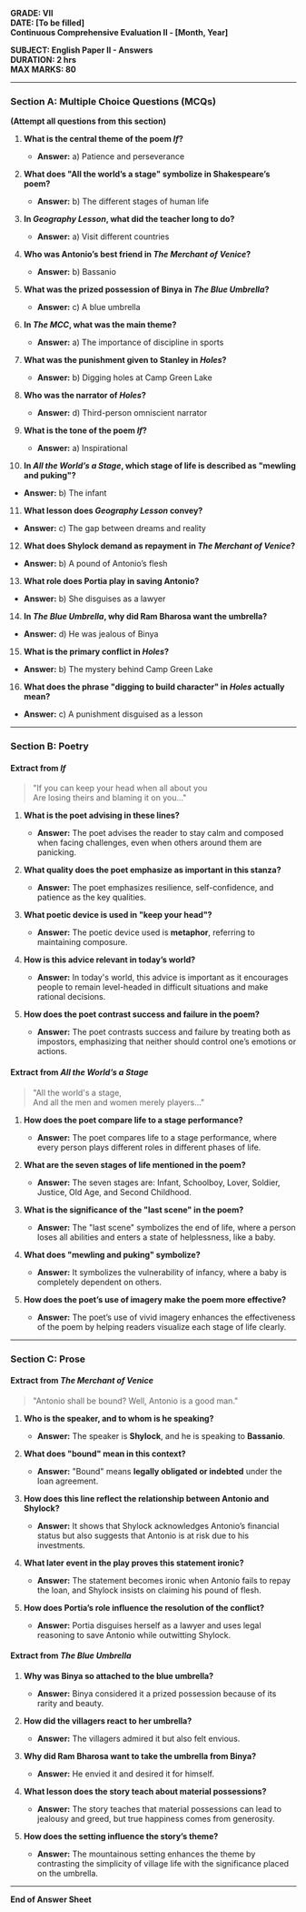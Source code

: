 **GRADE: VII**  
**DATE: [To be filled]**  
**Continuous Comprehensive Evaluation II - [Month, Year]**

**SUBJECT: English Paper II - Answers**  
**DURATION: 2 hrs**  
**MAX MARKS: 80**

* * *

### **Section A: Multiple Choice Questions (MCQs)**

**(Attempt all questions from this section)**

1. **What is the central theme of the poem _If_?**
   
   * **Answer:** a) Patience and perseverance

2. **What does "All the world’s a stage" symbolize in Shakespeare’s poem?**
   
   * **Answer:** b) The different stages of human life

3. **In _Geography Lesson_, what did the teacher long to do?**
   
   * **Answer:** a) Visit different countries

4. **Who was Antonio’s best friend in _The Merchant of Venice_?**
   
   * **Answer:** b) Bassanio

5. **What was the prized possession of Binya in _The Blue Umbrella_?**
   
   * **Answer:** c) A blue umbrella

6. **In _The MCC_, what was the main theme?**
   
   * **Answer:** a) The importance of discipline in sports

7. **What was the punishment given to Stanley in _Holes_?**
   
   * **Answer:** b) Digging holes at Camp Green Lake

8. **Who was the narrator of _Holes_?**
   
   * **Answer:** d) Third-person omniscient narrator

9. **What is the tone of the poem _If_?**
   
   * **Answer:** a) Inspirational

10. **In _All the World’s a Stage_, which stage of life is described as "mewling and puking"?**
* **Answer:** b) The infant
11. **What lesson does _Geography Lesson_ convey?**
* **Answer:** c) The gap between dreams and reality
12. **What does Shylock demand as repayment in _The Merchant of Venice_?**
* **Answer:** b) A pound of Antonio’s flesh
13. **What role does Portia play in saving Antonio?**
* **Answer:** b) She disguises as a lawyer
14. **In _The Blue Umbrella_, why did Ram Bharosa want the umbrella?**
* **Answer:** d) He was jealous of Binya
15. **What is the primary conflict in _Holes_?**
* **Answer:** b) The mystery behind Camp Green Lake
16. **What does the phrase "digging to build character" in _Holes_ actually mean?**
* **Answer:** c) A punishment disguised as a lesson

* * *

### **Section B: Poetry**

#### **Extract from _If_**

> "If you can keep your head when all about you  
> Are losing theirs and blaming it on you..."

1. **What is the poet advising in these lines?**
   
   * **Answer:** The poet advises the reader to stay calm and composed when facing challenges, even when others around them are panicking.

2. **What quality does the poet emphasize as important in this stanza?**
   
   * **Answer:** The poet emphasizes resilience, self-confidence, and patience as the key qualities.

3. **What poetic device is used in "keep your head"?**
   
   * **Answer:** The poetic device used is **metaphor**, referring to maintaining composure.

4. **How is this advice relevant in today’s world?**
   
   * **Answer:** In today's world, this advice is important as it encourages people to remain level-headed in difficult situations and make rational decisions.

5. **How does the poet contrast success and failure in the poem?**
   
   * **Answer:** The poet contrasts success and failure by treating both as impostors, emphasizing that neither should control one’s emotions or actions.

#### **Extract from _All the World’s a Stage_**

> "All the world's a stage,  
> And all the men and women merely players..."

1. **How does the poet compare life to a stage performance?**
   
   * **Answer:** The poet compares life to a stage performance, where every person plays different roles in different phases of life.

2. **What are the seven stages of life mentioned in the poem?**
   
   * **Answer:** The seven stages are: Infant, Schoolboy, Lover, Soldier, Justice, Old Age, and Second Childhood.

3. **What is the significance of the "last scene" in the poem?**
   
   * **Answer:** The "last scene" symbolizes the end of life, where a person loses all abilities and enters a state of helplessness, like a baby.

4. **What does "mewling and puking" symbolize?**
   
   * **Answer:** It symbolizes the vulnerability of infancy, where a baby is completely dependent on others.

5. **How does the poet’s use of imagery make the poem more effective?**
   
   * **Answer:** The poet’s use of vivid imagery enhances the effectiveness of the poem by helping readers visualize each stage of life clearly.

* * *

### **Section C: Prose**

#### **Extract from _The Merchant of Venice_**

> "Antonio shall be bound? Well, Antonio is a good man."

1. **Who is the speaker, and to whom is he speaking?**
   
   * **Answer:** The speaker is **Shylock**, and he is speaking to **Bassanio**.

2. **What does "bound" mean in this context?**
   
   * **Answer:** "Bound" means **legally obligated or indebted** under the loan agreement.

3. **How does this line reflect the relationship between Antonio and Shylock?**
   
   * **Answer:** It shows that Shylock acknowledges Antonio’s financial status but also suggests that Antonio is at risk due to his investments.

4. **What later event in the play proves this statement ironic?**
   
   * **Answer:** The statement becomes ironic when Antonio fails to repay the loan, and Shylock insists on claiming his pound of flesh.

5. **How does Portia’s role influence the resolution of the conflict?**
   
   * **Answer:** Portia disguises herself as a lawyer and uses legal reasoning to save Antonio while outwitting Shylock.

#### **Extract from _The Blue Umbrella_**

1. **Why was Binya so attached to the blue umbrella?**
   
   * **Answer:** Binya considered it a prized possession because of its rarity and beauty.

2. **How did the villagers react to her umbrella?**
   
   * **Answer:** The villagers admired it but also felt envious.

3. **Why did Ram Bharosa want to take the umbrella from Binya?**
   
   * **Answer:** He envied it and desired it for himself.

4. **What lesson does the story teach about material possessions?**
   
   * **Answer:** The story teaches that material possessions can lead to jealousy and greed, but true happiness comes from generosity.

5. **How does the setting influence the story’s theme?**
   
   * **Answer:** The mountainous setting enhances the theme by contrasting the simplicity of village life with the significance placed on the umbrella.

* * *

**End of Answer Sheet**



